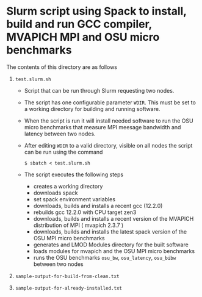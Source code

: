 # Slurm script using Spack to install, build and run GCC compiler, MVAPICH MPI and OSU micro benchmarks

The contents of this directory are as follows

1. `test.slurm.sh`
   
     * Script that can be run through Slurm requesting two nodes. 
     * The script has one configurable parameter `WDIR`. This must be set to a working directory for building and running software. 
     * When the script is run it will install needed software to run the OSU micro benchmarks that measure MPI meesage bandwidth and latency between two nodes.
     * After editing `WDIR` to a valid directory, visible on all nodes the script can be run using the command
     
       `$ sbatch < test.slurm.sh`
     
     * The script executes the following steps
        
          - creates a working directory 
          - downloads spack
          - set spack environment variables
          - downloads, builds and installs a recent gcc (12.2.0)
          - rebuilds gcc 12.2.0 with CPU target zen3
          - downloads, builds and installs a recent version of the MVAPICH distribution of MPI ( mvapich 2.3.7 )
          - downloads, builds and installs the latest spack version of the OSU MPI micro benchmarks
          - generates and LMOD Modules directory for the built software
          - loads modules for mvapich and the OSU MPI micro benchmarks
          - runs the OSU benchmarks `osu_bw`, `osu_latency`, `osu_bibw` between two nodes


2. `sample-output-for-build-from-clean.txt`

3. `sample-output-for-already-installed.txt`
